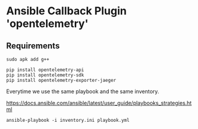 # Ansible Callback Plugin 'opentelemetry'

## Requirements

```shell
sudo apk add g++

pip install opentelemetry-api
pip install opentelemetry-sdk
pip install opentelemetry-exporter-jaeger
```


Everytime we use the same playbook and the same inventory.

https://docs.ansible.com/ansible/latest/user_guide/playbooks_strategies.html

```
ansible-playbook -i inventory.ini playbook.yml
```
